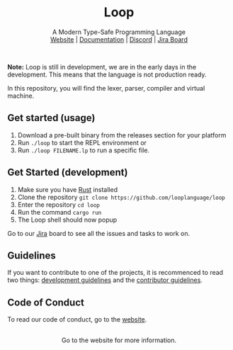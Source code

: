 <h1 align="center">Loop</h1>
    <p align="center">
       A Modern Type-Safe Programming Language<br>
       <a href="https://looplang.org/">Website</a> |
       <a href="https://looplang.org/docs">Documentation</a> |
       <a href="https://discord.gg/CAGR36aD">Discord</a> |
       <a href="https://looplang.atlassian.net/jira/software/c/projects/LOOP/issues">Jira Board</a><br>
    </p>
<br>

**Note:** Loop is still in development, we are in the early days in the development. This means that the language is not production ready.

In this repository, you will find the lexer, parser, compiler and virtual
machine.<br>

## Get started (usage)

1. Download a pre-built binary from the releases section for your platform
2. Run `./loop` to start the REPL environment or
3. Run `./loop FILENAME.lp` to run a specific file.

## Get Started (development)

1. Make sure you have [Rust](https://www.rust-lang.org/) installed
2. Clone the repository `git clone https://github.com/looplanguage/loop`
3. Enter the repository `cd loop`
4. Run the command `cargo run`
5. The Loop shell should now popup

Go to our [Jira](https://looplang.atlassian.net/jira/software/c/projects/LOOP/issues) board to see all the issues and tasks to work on.

## Guidelines

If you want to contribute to one of the projects, it is recommenced to read two things: [development guidelines](https://github.com/looplanguage/.github/issues/1) and the [contributor guidelines](https://looplang.org/contributor_guidelines). 

## Code of Conduct

To read our code of conduct, go to the [website](https://looplang.org/conduct).

##

<p align="center">Go to the website for more information.</p>
